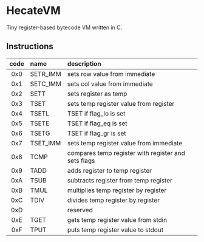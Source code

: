 # HecateVM
Tiny register-based bytecode VM written in C.

## Instructions
| code | name     | description                                               |
|:----:|:---------|:----------------------------------------------------------|
| 0x0  | SETR_IMM | sets row value from immediate                             |
| 0x1  | SETC_IMM | sets col value from immediate                             |
| 0x2  | SETT     | sets register as temp                                     |
| 0x3  | TSET     | sets temp register value from register                    |
| 0x4  | TSETL    | TSET if flag_lo is set                                    |
| 0x5  | TSETE    | TSET if flag_eq is set                                    |
| 0x6  | TSETG    | TSET if flag_gr is set                                    |
| 0x7  | TSET_IMM | sets temp register value from immediate                   |
| 0x8  | TCMP     | compares temp register with register and sets flags       |
| 0x9  | TADD     | adds register to temp register                            |
| 0xA  | TSUB     | subtracts register from temp register                     |
| 0xB  | TMUL     | multiplies temp register by register                      |
| 0xC  | TDIV     | divides temp register by register                         |
| 0xD  |          | reserved                                                  |
| 0xE  | TGET     | gets temp register value from stdin                       |
| 0xF  | TPUT     | puts temp register value to stdout                        |
